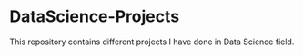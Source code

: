 # DataScience-Projects
This repository contains different projects I have done in Data Science field.
